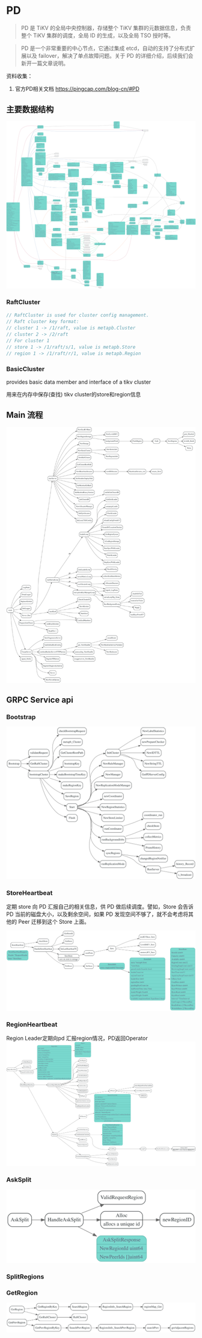 # PD

<!-- toc -->

> PD 是 TiKV 的全局中央控制器，存储整个 TiKV 集群的元数据信息，负责整个 TiKV 集群的调度，全局 ID 的生成，以及全局 TSO 授时等。

> PD 是一个非常重要的中心节点，它通过集成 etcd，自动的支持了分布式扩展以及 failover，解决了单点故障问题。关于 PD 的详细介绍，后续我们会新开一篇文章说明。

资料收集： 
1. 官方PD相关文档 https://pingcap.com/blog-cn/#PD


## 主要数据结构

![](./dot/pd-server-struct.svg)

### RaftCluster

```go
// RaftCluster is used for cluster config management.
// Raft cluster key format:
// cluster 1 -> /1/raft, value is metapb.Cluster
// cluster 2 -> /2/raft
// For cluster 1
// store 1 -> /1/raft/s/1, value is metapb.Store
// region 1 -> /1/raft/r/1, value is metapb.Region
```


### BasicCluster

provides basic data member and interface of a tikv cluster

用来在内存中保存(查找) tikv cluster的store和region信息


## Main 流程

![](./dot/main.svg)


## GRPC Service api

### Bootstrap

![](./dot/Bootstrap.svg)


### StoreHeartbeat

定期 store 向 PD 汇报自己的相关信息，供 PD 做后续调度。譬如，Store 会告诉 PD 当前的磁盘大小，以及剩余空间，如果 PD 发现空间不够了，就不会考虑将其他的 Peer 迁移到这个 Store 上面。

![](./dot/StoreHeartbeat.svg)

###  RegionHeartbeat

Region Leader定期向pd 汇报region情况，PD返回Operator
![](./dot/RegionHeartbeat.svg)

### AskSplit

![](./dot/AskSplit.svg)

### SplitRegions

### GetRegion

![](./dot/GetRegion.svg)
